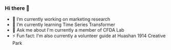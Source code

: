 ### Hi there 👋

<!--
**mickey80273/mickey80273** is a ✨ _special_ ✨ repository because its `README.md` (this file) appears on your GitHub profile.
-->

- 🔭 I’m currently working on marketing research
- 🌱 I’m currently learning Time Series Transformer
- 💬 Ask me about I'm currently a member of CFDA Lab
- ⚡ Fun fact: I'm also currently a volunteer guide at Huashan 1914 Creative Park
